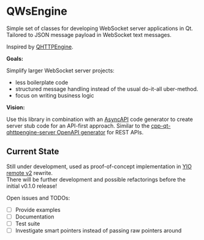 # QWsEngine

Simple set of classes for developing WebSocket server applications in Qt.  
Tailored to JSON message payload in WebSocket text messages.

Inspired by [QHTTPEngine](https://github.com/nitroshare/qhttpengine).

**Goals:**

Simplify larger WebSocket server projects:

- less boilerplate code
- structured message handling instead of the usual do-it-all uber-method.
- focus on writing business logic

**Vision:**

Use this library in combination with an [AsyncAPI](https://www.asyncapi.com/) code generator to create server stub code for an API-first approach.
Similar to the [cpp-qt-qhttpengine-server OpenAPI generator](https://openapi-generator.tech/docs/generators/cpp-qt-qhttpengine-server/) for REST APIs.

## Current State

Still under development, used as proof-of-concept implementation in [YIO remote v2](https://www.yio-remote.com/) rewrite.  
There will be further development and possible refactorings before the initial v0.1.0 release!

Open issues and TODOs:

- [ ] Provide examples
- [ ] Documentation
- [ ] Test suite
- [ ] Investigate smart pointers instead of passing raw pointers around
